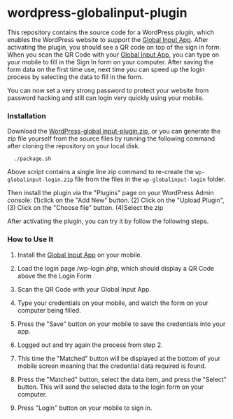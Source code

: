 # wordpress-globalinput-plugin

This repository contains the source code for a WordPress plugin, which enables the WordPress website to support the [Global Input App](https://globalinput.co.uk/global-input-app/app). After activating the plugin, you should see a QR code on top of the sign in form. When
you scan the QR Code with your [Global Input App](https://globalinput.co.uk/global-input-app/app), you can type on your mobile to fill in the Sign In form on your computer. After saving the form data on the first time use, next time you can speed up the login process by selecting the data to fill in the form.

You can now set a very strong password to protect your website from password hacking and still can login very quickly using your mobile.  


### Installation
Download the [WordPress-global input-plugin.zip](https://github.com/global-input/wordpress-login/blob/master/wp-globalinput-login.zip), or you can generate the zip file yourself from the source files by running the following command after cloning the repository on your local disk.
  ```
    ./package.sh
  ```
Above script contains a single line zip command to re-create the ```wp-globalinput-login.zip``` file from the files in the ```wp-globalinput-login``` folder.

Then install the plugin via the "Plugins" page on your WordPress Admin console: (1)click on the "Add New" button. (2) Click on the "Upload Plugin", (3) Click on the "Choose file" button. (4)Select the zip

After activating the plugin, you can try it by follow the following steps.

### How to Use It
1. Install the [Global Input App](https://globalinput.co.uk/global-input-app/app) on your mobile.

2. Load the login page <your-website-url>/wp-login.php, which should display a QR Code above the the Login Form

3. Scan the QR Code with your Global Input App.

4. Type your credentials on your mobile, and watch the form on your computer being filled.

5. Press the "Save" button on your mobile to save the credentials into your app.

5.  Logged out and try again the process from step 2.

6. This time the "Matched" button will be displayed at the bottom of your mobile screen meaning that the credential data required is found.

7. Press the "Matched" button, select the data item, and press the "Select" button. This will send the selected data to the login form on your computer.

8. Press "Login" button on your mobile to sign in.
